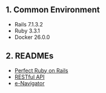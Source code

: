 ## 1. Common Environment

- Rails 7.1.3.2
- Ruby 3.3.1
- Docker 26.0.0

## 2. READMEs

- [Perfect Ruby on Rails](./perfect-ruby-on-rails/README.md)
- [RESTful API](./restful-api/README.md)
- [e-Navigator](./e-navigator/README.md)
